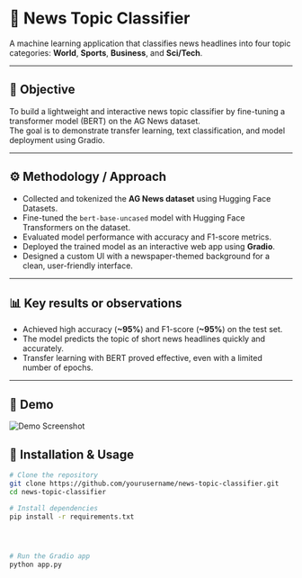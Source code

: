 # 📰 News Topic Classifier

A machine learning application that classifies news headlines into four topic categories: **World**, **Sports**, **Business**, and **Sci/Tech**.



---

## 🎯 Objective
To build a lightweight and interactive news topic classifier by fine-tuning a transformer model (BERT) on the AG News dataset.  
The goal is to demonstrate transfer learning, text classification, and model deployment using Gradio.

---

## ⚙️ Methodology / Approach
- Collected and tokenized the **AG News dataset** using Hugging Face Datasets.
- Fine-tuned the `bert-base-uncased` model with Hugging Face Transformers on the dataset.
- Evaluated model performance with accuracy and F1-score metrics.
- Deployed the trained model as an interactive web app using **Gradio**.
- Designed a custom UI with a newspaper-themed background for a clean, user-friendly interface.

---

## 📊 Key results or observations
- Achieved high accuracy (**~95%**) and F1-score (**~95%**) on the test set.
- The model predicts the topic of short news headlines quickly and accurately.
- Transfer learning with BERT proved effective, even with a limited number of epochs.

---
## 📸 Demo
![Demo Screenshot](assets/Screenshot.png)


## 🚀 Installation & Usage

```bash
# Clone the repository
git clone https://github.com/yourusername/news-topic-classifier.git
cd news-topic-classifier

# Install dependencies
pip install -r requirements.txt




# Run the Gradio app
python app.py


